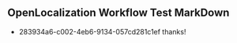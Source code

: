 ## OpenLocalization Workflow Test MarkDown

* 283934a6-c002-4eb6-9134-057cd281c1ef 
thanks!



<!--HONumber=Jan16_HO4-->
